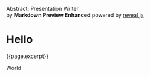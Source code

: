 
Abstract: Presentation Writer  
by **Markdown Preview Enhanced**
powered by [reveal.js](https://github.com/hakimel/reveal.js)
<br>
<!-- slide -->
# Hello
{{page.excerpt}}

World
